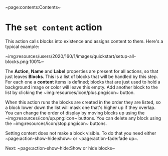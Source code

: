 ~page:contents:Contents~

# The `set content` action

This action calls blocks into existence and assigns content to them. Here's a typical example:

~img:resources/users/2020/160/1/images/quickstart/setup-all-blocks.png:100%~

The **Action**, **Name** and **Label** properties are present for all actions, so that just leaves **Blocks**. This is a list of blocks that will be handled by this step. For each one a **content** items is defined; blocks that are just used to hold a background image or color will leave this empty. Add another block to the list by clicking the ~img:resources/icon/plus.png:icon~ button.

When this action runs the blocks are created in the order they are listed, so a block lower down the list will mask one that's higher up if they overlap. You can change the order of display by moving blocks up using the ~img:resources/icon/up.png:icon~ buttons. You can delete any block using the ~img:resources/icon/stop.png:icon~ buttons.

Setting content does not make a block visible. To do that you need either ~page:action-show-hide:show~ or ~page:action-fade:fade up~.

Next: ~page:action-show-hide:Show or hide blocks~
